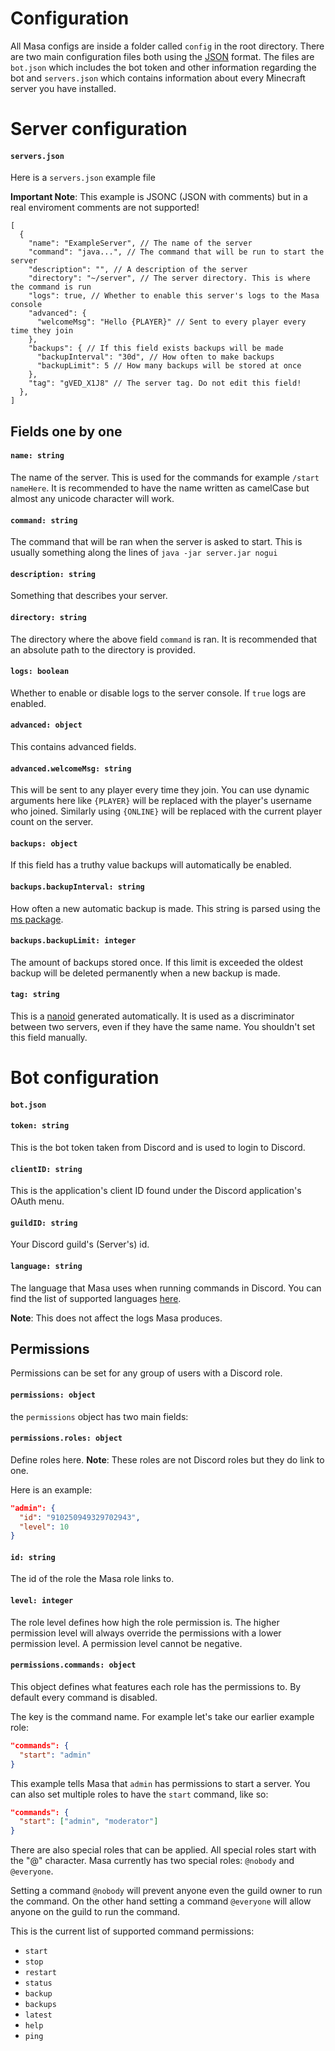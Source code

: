 # Configuration

All Masa configs are inside a folder called `config` in the root directory. There are two main configuration files both using the [JSON](https://www.json.org/) format. The files are `bot.json` which includes the bot token and other information regarding the bot and `servers.json` which contains information about every Minecraft server you have installed.

# Server configuration
#### `servers.json`
Here is a `servers.json` example file

**Important Note**: This example is JSONC (JSON with comments) but in a real enviroment comments are not supported!

```jsonc
[
  {
    "name": "ExampleServer", // The name of the server
    "command": "java...", // The command that will be run to start the server
    "description": "", // A description of the server
    "directory": "~/server", // The server directory. This is where the command is run
    "logs": true, // Whether to enable this server's logs to the Masa console
    "advanced": {
      "welcomeMsg": "Hello {PLAYER}" // Sent to every player every time they join
    },
    "backups": { // If this field exists backups will be made
      "backupInterval": "30d", // How often to make backups
      "backupLimit": 5 // How many backups will be stored at once
    },
    "tag": "gVED_X1J8" // The server tag. Do not edit this field!
  },
]
```

## Fields one by one

#### `name: string`
The name of the server. This is used for the commands for example `/start nameHere`. It is recommended to have the name written as camelCase but almost any unicode character will work.
#### `command: string`
The command that will be ran when the server is asked to start. This is usually something along the lines of `java -jar server.jar nogui`
#### `description: string`
Something that describes your server.
#### `directory: string`
The directory where the above field `command` is ran. It is recommended that an absolute path to the directory is provided.
#### `logs: boolean`
Whether to enable or disable logs to the server console. If `true` logs are enabled.
#### `advanced: object`
This contains advanced fields.
#### `advanced.welcomeMsg: string`
This will be sent to any player every time they join. You can use dynamic arguments here like `{PLAYER}` will be replaced with the player's username who joined. Similarly using `{ONLINE}` will be replaced with the current player count on the server.
#### `backups: object`
If this field has a truthy value backups will automatically be enabled.
#### `backups.backupInterval: string`
How often a new automatic backup is made. This string is parsed using the [ms package](https://github.com/vercel/ms).
#### `backups.backupLimit: integer`
The amount of backups stored once. If this limit is exceeded the oldest backup will be deleted permanently when a new backup is made.
#### `tag: string`
This is a [nanoid](https://github.com/ai/nanoid) generated automatically. It is used as a discriminator between two servers, even if they have the same name. You shouldn't set this field manually.

# Bot configuration
#### `bot.json`

#### `token: string`
This is the bot token taken from Discord and is used to login to Discord.
#### `clientID: string`
This is the application's client ID found under the Discord application's OAuth menu.
#### `guildID: string`
Your Discord guild's (Server's) id.
#### `language: string`
The language that Masa uses when running commands in Discord. You can find the list of supported languages [here](https://github.com/MasaBot/Masa/blob/main/docs/LANGUAGES.md).

**Note**: This does not affect the logs Masa produces.

## Permissions
Permissions can be set for any group of users with a Discord role.

#### `permissions: object`
the `permissions` object has two main fields:

#### `permissions.roles: object`
Define roles here.
**Note**: These roles are not Discord roles but they do link to one.

Here is an example:

```json
"admin": {
  "id": "910250949329702943",
  "level": 10
}
```

#### `id: string`
The id of the role the Masa role links to.
#### `level: integer`
The role level defines how high the role permission is. The higher permission level will always override the permissions with a lower permission level. A permission level cannot be negative.

#### `permissions.commands: object`
This object defines what features each role has the permissions to. By default every command is disabled.

The key is the command name. For example let's take our earlier example role:

```json
"commands": {
  "start": "admin"
}
```

This example tells Masa that `admin` has permissions to start a server. You can also set multiple roles to have the `start` command, like so:

```json
"commands": {
  "start": ["admin", "moderator"]
}
```

There are also special roles that can be applied. All special roles start with the "@" character. Masa currently has two special roles: `@nobody` and `@everyone`.

Setting a command `@nobody` will prevent anyone even the guild owner to run the command. On the other hand setting a command `@everyone` will allow anyone on the guild to run the command.

This is the current list of supported command permissions:

* `start`
* `stop`
* `restart`
* `status`
* `backup`
* `backups`
* `latest`
* `help`
* `ping`
